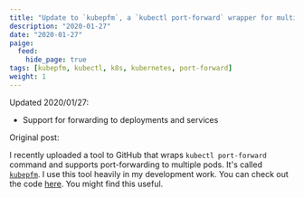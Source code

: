 ```yaml
---
title: "Update to `kubepfm`, a `kubectl port-forward` wrapper for multiple pods"
description: "2020-01-27"
date: "2020-01-27"
paige:
  feed:
    hide_page: true
tags: [kubepfm, kubectl, k8s, kubernetes, port-forward]
weight: 1
---
```


Updated 2020/01/27:

- Support for forwarding to deployments and services

Original post:

I recently uploaded a tool to GitHub that wraps `kubectl port-forward` command and supports port-forwarding to multiple pods. It's called [`kubepfm`](https://github.com/flowerinthenight/kubepfm). I use this tool heavily in my development work. You can check out the code [here](https://github.com/flowerinthenight/kubepfm). You might find this useful.

<br>
